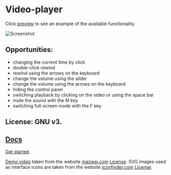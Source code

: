 # Video-player
Click [preview](https://s2-name.github.io/Video-player/) to see an example of the available functionality.

![Screenshot](https://user-images.githubusercontent.com/80480605/194878752-426b6b45-5ae3-4454-9f8e-829a7033360b.png)

## Opportunities:
* changing the current time by click
* double-click rewind
* rewind using the arrows on the keyboard
* change the volume using the slider
* change the volume using the arrows on the keyboard
* hiding the control panel
* switching playback by clicking on the video or using the space bar
* mute the sound with the M key
* switching full-screen mode with the F key

## License: GNU v3.

## [Docs](https://github.com/s2-name/Video-player/wiki)
[Get started](https://github.com/s2-name/Video-player/wiki/Get-started).

[Demo video](https://mazwai.com/videvo_files/video/free/2016-04/small_watermarked/the_valley-graham_uheslki_preview.webm) taken from the website [mazwai.com](https://mazwai.com/video/the-valley/455101) [License](https://creativecommons.org/licenses/by/3.0/).
SVG images used as interface icons are taken from the website [iconfinder.com](https://www.iconfinder.com/) [License](https://opensource.org/licenses/MIT).
